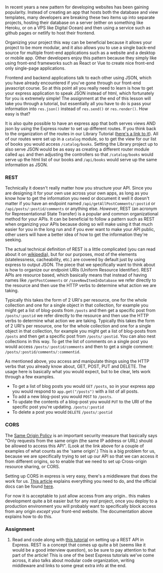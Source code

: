 In recent years a new pattern for developing websites has been gaining popularity.  Instead of creating an app that hosts both the database and view templates, many developers are breaking these two items up into separate projects, hosting their database on a server (either on something like Heroku, or on a VPS like Digital Ocean) and then using a service such as github pages or netlify to host their frontend.

Organizing your project this way can be beneficial because it allows your project to be more modular, and it also allows you to use a single back-end source for multiple front-end applications such as a website and a desktop or mobile app. Other developers enjoy this pattern because they simply like using front-end frameworks such as React or Vue to create nice front-end only single-page applications.

Frontend and backend applications talk to each other using JSON, which you have already encountered if you've gone through our front-end javascript course. So at this point all you really need to learn is how to get your express application to speak JSON instead of html, which fortunately for you is extremely simple! The assignment at the end of this lesson will take you through a tutorial, but essentially all you have to do is pass your information into `res.json()` instead of `res.send()` or `res.render()`.  How easy is that?

It is also quite possible to have an express app that both serves views AND json by using the Express router to set up different routes. If you think back to the organization of the routes in our Library Tutorial ([here's a link to it](https://developer.mozilla.org/en-US/docs/Learn/Server-side/Express_Nodejs/routes#Create_the_catalog_route_module)).  All of our routes were set up in a `catalog` module, so to get the view for our list of books you would access `/catalog/books`. Setting the Library project up to also serve JSON would be as easy as creating a different router module called `api` and then adjusting the controllers so that `/catalog/books` would serve up the html list of our books and `/api/books` would serve up the same information as JSON.

### REST
Technically it doesn't really matter how you structure your API.  Since you are designing it for your own use across your own apps, as long as you know how to get the information you need or document it well it doesn't matter if you have an endpoint named `/api/getAllPostComments/:postid` or `/api/posts/:postid/comments` or anything else.
_However_, REST (an acronym for Representational State Transfer) is a popular and common organizational method for your APIs. It can be beneficial to follow a pattern such as REST when organizing your APIs because doing so will make using it that much easier for you in the long run and if you ever want to make your API public, other users will have a better idea of how to get the information they're seeking.

The actual technical definition of REST is a little complicated (you can read about it on [wikipedia](https://en.wikipedia.org/wiki/Representational_state_transfer)), but for our purposes, most of the elements (statelessness, cacheability, etc.) are covered by default just by using express to output JSON. The piece that we specifically want to think about is how to organize our endpoint URIs (Uniform Resource Identifier).
REST APIs are resource based, which basically means that instead of having names like `/getPostComments` or `/saveNewItemInDatabase` we refer directly to the resource and then use the HTTP verbs to determine what action we are taking.

Typically this takes the form of 2 URI's per resource, one for the whole collection and one for a single object in that collection, for example you might get a list of blog-posts from `/posts` and then get a specific post from `/posts/:postid` we refer directly to the resource and then use the HTTP verbs to determine what action we are taking.
Typically this takes the form of 2 URI's per resource, one for the whole collection and one for a single object in that collection, for example you might get a list of blog-posts from `/posts` and then get a specific post from `/posts/:postid`. You can also nest collections in this way. To get the list of comments on a single post you would access `/posts/:postid/comments` and then to get a single comment: `/posts/:postid/comments/:commentid`.

As mentioned above, you access and manipulate things using the HTTP verbs that you already know about, GET, POST, PUT and DELETE. The usage here is basically what you would expect, but to be clear, lets work through a few examples.

- To get a list of blog posts you would `GET` `/posts`, so in your express app you would respond to  `app.get("/posts")` with a list of all posts.
- To add a new blog-post you would `POST` to `/posts`.
- To update the contents of a blog-post you would `PUT` to the URI of the specific post you're updating. `/posts/:postid`
- To delete a post you would `DELETE` `/posts/:postid`

### CORS
The [Same Origin Policy](https://developer.mozilla.org/en-US/docs/Web/Security/Same-origin_policy) is an important security measure that basically says "Only requests from the same origin (the same IP address or URL) should be allowed to access this API". (Look at the link above for a couple of examples of what counts as the 'same origin'.) This is a big problem for us, because we are specifically trying to set up our API so that we can access it from different origins, so to enable that we need to set up Cross-origin resource sharing, or CORS.

Setting up CORS in express is very easy, there's a middleware that does the work for us. [This article](https://medium.com/@alexishevia/using-cors-in-express-cac7e29b005b) explains everything you need to do, and the official docs can be found [here](https://expressjs.com/en/resources/middleware/cors.html).

For now it is acceptable to just allow access from any origin.. this makes development quite a bit easier but for any _real_ project, once you deploy to a production environment you will probably want to specifically block access from any origin _except_ your front-end website. The documentation above explains how to do this.

### Assignment

<div class="lesson-content__panel" markdown="1">

1. Read and code along with [this tutorial](https://www.robinwieruch.de/node-express-server-rest-api/) on setting up a REST API in Express.  REST is a concept that comes up quite a bit (seems like it would be a good interview question), so be sure to pay attention to that part of the article! This is one of the best Express tutorials we've come across, it also talks about modular code organization, writing middleware and links to some great extra info at the end.
</div>
